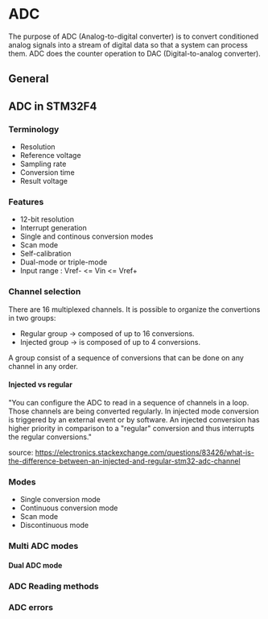 # ADC 
The purpose of ADC (Analog-to-digital converter) is to convert conditioned analog signals into a stream of digital data so that a system can process them.   ADC does the counter operation to DAC (Digital-to-analog converter). 
## General 

## ADC in STM32F4
### Terminology 
- Resolution 
- Reference voltage 
- Sampling rate 
- Conversion time 
- Result voltage 
### Features 
- 12-bit resolution 
- Interrupt generation 
- Single and continous conversion modes 
- Scan mode 
- Self-calibration 
- Dual-mode or triple-mode
- Input range : Vref- <= Vin <= Vref+ 

### Channel selection 
There are 16 multiplexed channels. It is possible to organize the convertions in two groups: 
- Regular group -> composed of up to 16 conversions. 
- Injected group -> is composed of up to 4 conversions. 

A group consist of a sequence of conversions that can be done on any channel in any order. 

#### Injected vs regular 
"You can configure the ADC to read in a sequence of channels in a loop. Those channels are being converted regularly. In injected mode conversion is triggered by an external event or by software. An injected conversion has higher priority in comparison to a "regular" conversion and thus interrupts the regular conversions."

source: https://electronics.stackexchange.com/questions/83426/what-is-the-difference-between-an-injected-and-regular-stm32-adc-channel


### Modes
- Single conversion mode 
- Continuous conversion mode 
- Scan mode 
- Discontinuous mode 

### Multi ADC modes 
#### Dual ADC mode 
### ADC Reading methods 

### ADC errors 